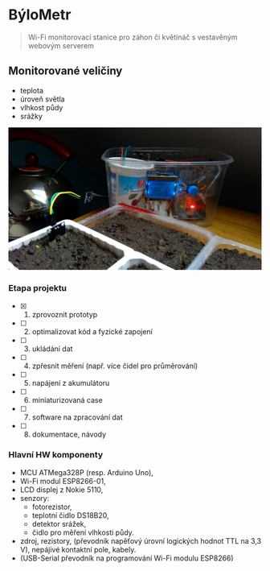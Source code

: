 # BýloMetr

> Wi-Fi monitorovací stanice pro záhon či květináč s vestavěným webovým serverem

## Monitorované veličiny
- teplota
- úroveň světla
- vlhkost půdy
- srážky

![Fotodokumentace](/fotodokumentace/001.jpg)

### Etapa projektu
- [x] 1. zprovoznit prototyp
- [ ] 2. optimalizovat kód a fyzické zapojení
- [ ] 3. ukládání dat
- [ ] 4. zpřesnit měření (např. více čidel pro průměrování)
- [ ] 5. napájení z akumulátoru
- [ ] 6. miniaturizovaná case
- [ ] 7. software na zpracování dat
- [ ] 8. dokumentace, návody

### Hlavní HW komponenty
- MCU ATMega328P (resp. Arduino Uno),
- Wi-Fi modul ESP8266-01,
- LCD displej z Nokie 5110,
- senzory:
  - fotorezistor,
  - teplotní čidlo DS18B20,
  - detektor srážek,
  - čidlo pro měření vlhkosti půdy.
- zdroj, rezistory, (převodník napěťový úrovní logických hodnot TTL na 3,3 V), nepájivé kontaktní pole, kabely.
- (USB-Serial převodník na programování Wi-Fi modulu ESP8266)

